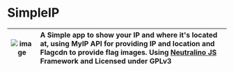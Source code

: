 # SimpleIP

| ![image](https://user-images.githubusercontent.com/46371349/141058162-9646eb80-1c92-466a-9355-9d02b6708532.png)        | A Simple app to show your IP and where it's located at, using MyIP API for providing IP and location and Flagcdn to provide flag images. Using [Neutralino JS](https://github.com/neutralinojs/neutralinojs) Framework and Licensed under GPLv3 |
| --- |:--- |


